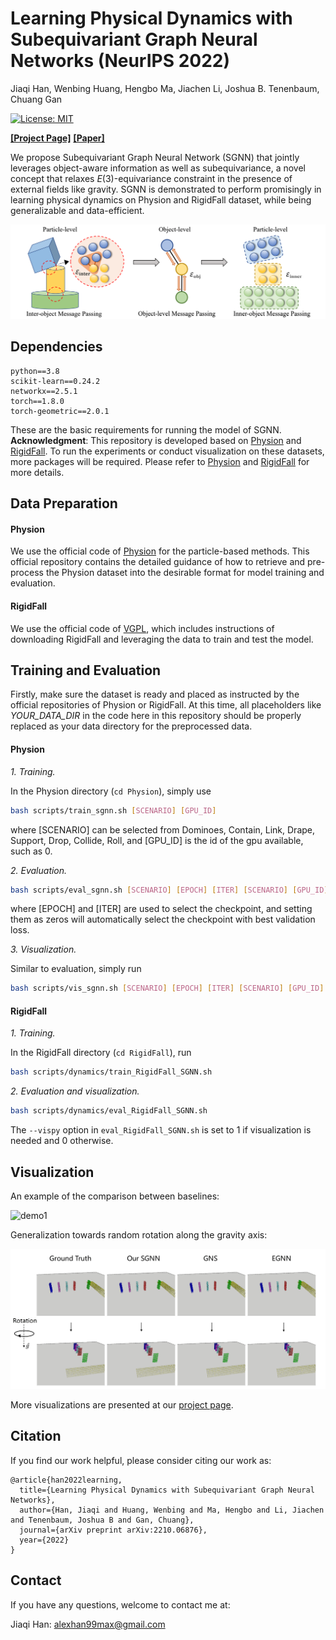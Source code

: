 # Learning Physical Dynamics with Subequivariant Graph Neural Networks (NeurIPS 2022)

Jiaqi Han, Wenbing Huang, Hengbo Ma, Jiachen Li, Joshua B. Tenenbaum, Chuang Gan

[![License: MIT](https://img.shields.io/badge/License-MIT-yellow.svg)](https://github.com/hanjq17/SGNN/blob/main/LICENSE)

[**[Project Page]**](https://hanjq17.github.io/SGNN) [**[Paper]**](https://arxiv.org/pdf/2210.06876.pdf) 

We propose Subequivariant Graph Neural Network (SGNN) that jointly leverages object-aware information as well as subequivariance, a novel concept that relaxes $E(3)$-equivariance constraint in the presence of external fields like gravity. SGNN is demonstrated to perform promisingly in learning physical dynamics on Physion and RigidFall dataset, while being generalizable and data-efficient.



![SGNN_arch](./assets/SGNN_arch.png)



## Dependencies

```
python==3.8
scikit-learn==0.24.2
networkx==2.5.1
torch==1.8.0
torch-geometric==2.0.1
```

These are the basic requirements for running the model of SGNN. 
**Acknowledgment**: This repository is developed based on [Physion](https://github.com/htung0101/Physion-particles) and [RigidFall](https://github.com/YunzhuLi/VGPL-Dynamics-Prior). To run the experiments or conduct visualization on these datasets, more packages will be required. Please refer to [Physion](https://github.com/htung0101/Physion-particles) and [RigidFall](https://github.com/YunzhuLi/VGPL-Dynamics-Prior) for more details.

## Data Preparation

#### Physion

We use the official code of [Physion](https://github.com/htung0101/Physion-particles) for the particle-based methods. This official repository contains the detailed guidance of how to retrieve and pre-process the Physion dataset into the desirable format for model training and evaluation.

#### RigidFall

We use the official code of [VGPL](https://github.com/YunzhuLi/VGPL-Dynamics-Prior), which includes instructions of downloading RigidFall and leveraging the data to train and test the model.

## Training and Evaluation

Firstly, make sure the dataset is ready and placed as instructed by the official repositories of Physion or RigidFall. At this time, all placeholders like *YOUR_DATA_DIR* in the code here in this repository should be properly replaced as your data directory for the preprocessed data.

#### Physion

*1. Training.* 

In the Physion directory (`cd Physion`), simply use

```bash
bash scripts/train_sgnn.sh [SCENARIO] [GPU_ID]
```
where [SCENARIO] can be selected from Dominoes, Contain, Link, Drape, Support, Drop, Collide, Roll, and [GPU_ID] is the id of the gpu available, such as 0.

*2. Evaluation.*

```bash
bash scripts/eval_sgnn.sh [SCENARIO] [EPOCH] [ITER] [SCENARIO] [GPU_ID]
```
where [EPOCH] and [ITER] are used to select the checkpoint, and setting them as zeros will automatically select the checkpoint with best validation loss.

*3. Visualization.*

Similar to evaluation, simply run
```bash
bash scripts/vis_sgnn.sh [SCENARIO] [EPOCH] [ITER] [SCENARIO] [GPU_ID]
```

#### RigidFall

*1. Training.*

In the RigidFall directory (`cd RigidFall`), run

```bash
bash scripts/dynamics/train_RigidFall_SGNN.sh
```

*2. Evaluation and visualization.*

```bash
bash scripts/dynamics/eval_RigidFall_SGNN.sh
```

The `--vispy` option in `eval_RigidFall_SGNN.sh` is set to 1 if visualization is needed and 0 otherwise.

## Visualization

An example of the comparison between baselines:

![demo1](./assets/demo1.gif)

Generalization towards random rotation along the gravity axis:

![rotation1](./assets/rotation1.gif)

More visualizations are presented at our [project page](https://hanjq17.github.io/SGNN).

## Citation

If you find our work helpful, please consider citing our work as:

```
@article{han2022learning,
  title={Learning Physical Dynamics with Subequivariant Graph Neural Networks},
  author={Han, Jiaqi and Huang, Wenbing and Ma, Hengbo and Li, Jiachen and Tenenbaum, Joshua B and Gan, Chuang},
  journal={arXiv preprint arXiv:2210.06876},
  year={2022}
}
```

## Contact

If you have any questions, welcome to contact me at:

Jiaqi Han: alexhan99max@gmail.com
